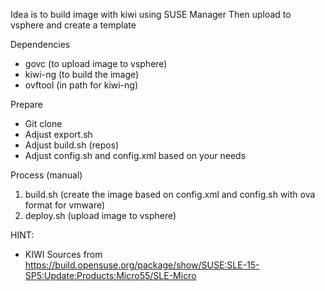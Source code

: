 Idea is to build image with kiwi using SUSE Manager
Then upload to vsphere and create a template

Dependencies
- govc (to upload image to vsphere)
- kiwi-ng (to build the image)
- ovftool (in path for kiwi-ng)

Prepare
- Git clone
- Adjust export.sh
- Adjust build.sh (repos)
- Adjust config.sh and config.xml based on your needs

Process (manual)
1. build.sh (create the image based on config.xml and config.sh with ova format for vmware)
2. deploy.sh (upload image to vsphere)

HINT:
- KIWI Sources from https://build.opensuse.org/package/show/SUSE:SLE-15-SP5:Update:Products:Micro55/SLE-Micro
